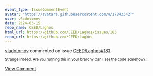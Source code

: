 ```yaml
---
event_type: IssueCommentEvent
avatar: "https://avatars.githubusercontent.com/u/17843342?"
user: vladotomov
date: 2024-03-15
repo_name: CEED/Laghos
html_url: https://github.com/CEED/Laghos/issues/183
repo_url: https://github.com/CEED/Laghos
---
```


<a href='https://github.com/vladotomov' target='_blank'>vladotomov</a> commented on issue <a href='https://github.com/CEED/Laghos/issues/183' target='_blank'>CEED/Laghos#183</a>.

<small>Strange indeed. Are you running this in your branch? Can I see the code somehow?...</small>

<a href='https://github.com/CEED/Laghos/issues/183' target='_blank'>View Comment</a>